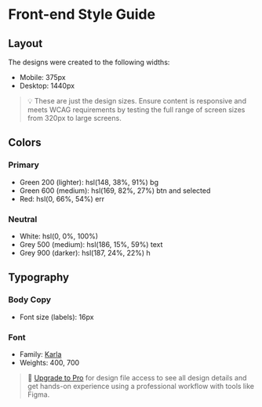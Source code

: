 # Front-end Style Guide

## Layout

The designs were created to the following widths:

- Mobile: 375px
- Desktop: 1440px

> 💡 These are just the design sizes. Ensure content is responsive and meets WCAG requirements by testing the full range of screen sizes from 320px to large screens.

## Colors

### Primary

- Green 200 (lighter): hsl(148, 38%, 91%) bg
- Green 600 (medium): hsl(169, 82%, 27%) btn and selected
- Red: hsl(0, 66%, 54%) err

### Neutral

- White: hsl(0, 0%, 100%)
- Grey 500 (medium): hsl(186, 15%, 59%) text
- Grey 900 (darker): hsl(187, 24%, 22%) h

## Typography

### Body Copy

- Font size (labels): 16px

### Font

- Family: [Karla](https://fonts.google.com/specimen/Karla)
- Weights: 400, 700

> 💎 [Upgrade to Pro](https://www.frontendmentor.io/pro?ref=style-guide) for design file access to see all design details and get hands-on experience using a professional workflow with tools like Figma.